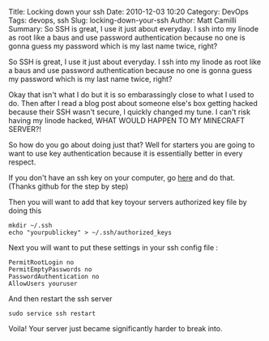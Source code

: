 Title: Locking down your ssh
Date: 2010-12-03 10:20
Category: DevOps
Tags: devops, ssh
Slug: locking-down-your-ssh
Author: Matt Camilli
Summary: So SSH is great, I use it just about everyday. I ssh into my linode as root like a baus and use password authentication because no one is gonna guess my password which is my last name twice, right?

So SSH is great, I use it just about everyday. I ssh into my linode as root like a baus
and use password authentication because no one is gonna guess my password which is my 
last name twice, right?

Okay that isn't what I do but it is so embarassingly close to what I used to do. Then after I
read a blog post about someone else's box getting hacked because their SSH wasn't secure, I quickly 
changed my tune. I can't risk having my linode hacked, WHAT WOULD HAPPEN TO MY MINECRAFT SERVER?!

So how do you go about doing just that? Well for starters you are going to want to use key
authentication because it is essentially better in every respect. 

If you don't have an ssh key on your computer, go [here](https://help.github.com/articles/generating-ssh-keys) and do that. (Thanks github for the step by step)

Then you will want to add that key toyour servers authorized key file by doing this

	mkdir ~/.ssh
	echo "yourpublickey" > ~/.ssh/authorized_keys

Next you will want to put these settings in your ssh config file : 

	PermitRootLogin no
	PermitEmptyPasswords no
	PasswordAuthentication no
	AllowUsers youruser

And then restart the ssh server

	sudo service ssh restart

Voila! Your server just became significantly harder to break into.